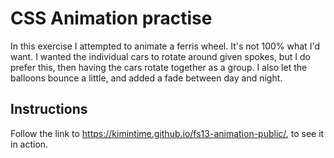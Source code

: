# CSS Animation practise

In this exercise I attempted to animate a ferris wheel. It's not 100% what I'd want. I wanted the individual cars to rotate around given spokes, but I do prefer this, then having the cars rotate together as a group. I also let the balloons bounce a little, and added a fade between day and night.

## Instructions

Follow the link to https://kimintime.github.io/fs13-animation-public/, to see it in action.
